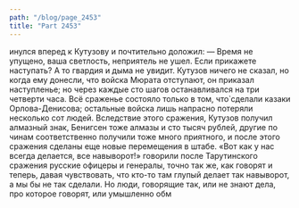 ```yaml
---
path: "/blog/page_2453"
title: "Part 2453"
---
```


инулся вперед к Кутузову и почтительно доложил:
— Время не упущено, ваша светлость, неприятель не ушел. Если прикажете наступать? А то гвардия и дыма не увидит.
Кутузов ничего не сказал, но когда ему донесли, что войска Мюрата отступают, он приказал наступленье; но через каждые сто шагов останавливался на три четверти часа.
Всё сраженье состояло только в том, что̀ сделали казаки Opлова-Денисова; остальные войска лишь напрасно потеряли несколько сот людей.
Вследствие этого сражения, Кутузов получил алмазный знак, Бенигсен тоже алмазы и сто тысяч рублей, другие по чинам соответственно получили тоже много приятного, и после этого сражения сделаны еще новые перемещения в штабе.
«Вот как у нас всегда делается, все навыворот!» говорили после Тарутинского сражения русские офицеры и генералы, точно так же, как говорят и теперь, давая чувствовать, что кто-то там глупый делает так навыворот, а мы бы не так сделали. Но люди, говорящие так, или не знают дела, про которое говорят, или умышленно обм
